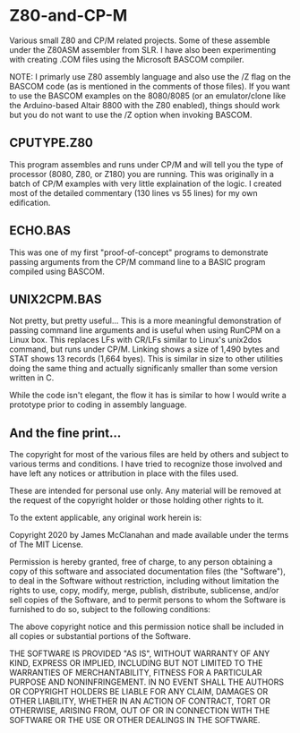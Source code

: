 # Z80-and-CP-M
Various small Z80 and CP/M related projects. Some of these assemble under the Z80ASM assembler from SLR. I have also been experimenting with creating .COM files using the Microsoft BASCOM compiler.

NOTE: I primarly use Z80 assembly language and also use the /Z flag on the BASCOM code (as is mentioned in the comments of those files). If you want to use the BASCOM examples on the 8080/8085 (or an emulator/clone like the Arduino-based Altair 8800 with the Z80 enabled), things should work but you do not want to use the /Z option when invoking BASCOM.

## CPUTYPE.Z80
This program assembles and runs under CP/M and will tell you the type of processor (8080, Z80, or Z180) you are running. This was originally in a batch of CP/M examples with very little explaination of the logic. I created most of the detailed commentary (130 lines vs 55 lines) for my own edification.

## ECHO.BAS
This was one of my first "proof-of-concept" programs to demonstrate passing arguments from the CP/M command line to a BASIC program compiled using BASCOM.

## UNIX2CPM.BAS
Not pretty, but pretty useful... This is a more meaningful demonstration of passing command line arguments and is useful when using RunCPM on a Linux box. This replaces LFs with CR/LFs similar to Linux's unix2dos command, but runs under CP/M. Linking shows a size of 1,490 bytes and STAT shows 13 records (1,664 byes). This is similar in size to other utilities doing the same thing and actually significanly smaller than some version written in C.

While the code isn't elegant, the flow it has is similar to how I would write a prototype prior to coding in assembly language.

## And the fine print...
The copyright for most of the various files are held by others and subject to various terms and conditions. I have tried to recognize those involved and have left any notices or attribution in place with the files used.

These are intended for personal use only. Any material will be removed at the request of the copyright holder or those holding other rights to it.

To the extent applicable, any original work herein is:

Copyright 2020 by James McClanahan and made available under the terms of The MIT License.

Permission is hereby granted, free of charge, to any person obtaining a copy of this software and associated documentation files (the "Software"), to deal in the Software without restriction, including without limitation the rights to use, copy, modify, merge, publish, distribute, sublicense, and/or sell copies of the Software, and to permit persons to whom the Software is furnished to do so, subject to the following conditions:

The above copyright notice and this permission notice shall be included in all copies or substantial portions of the Software.

THE SOFTWARE IS PROVIDED "AS IS", WITHOUT WARRANTY OF ANY KIND, EXPRESS OR IMPLIED, INCLUDING BUT NOT LIMITED TO THE WARRANTIES OF MERCHANTABILITY, FITNESS FOR A PARTICULAR PURPOSE AND NONINFRINGEMENT. IN NO EVENT SHALL THE AUTHORS OR COPYRIGHT HOLDERS BE LIABLE FOR ANY CLAIM, DAMAGES OR OTHER LIABILITY, WHETHER IN AN ACTION OF CONTRACT, TORT OR OTHERWISE, ARISING FROM, OUT OF OR IN CONNECTION WITH THE SOFTWARE OR THE USE OR OTHER DEALINGS IN THE SOFTWARE.
